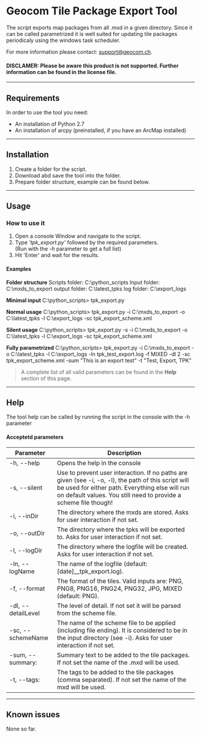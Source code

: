 # Geocom Tile Package Export Tool                               

The script exports map packages from all .mxd in a given directory. Since it can be called parametrized it is well suited for updating tile packages periodicaly using the windows task scheduler.

For more information please contact: support@geocom.ch. 

#### DISCLAMER: Please be aware this product is not supported. Further information can be found in the license file.


------
## Requirements

In order to use the tool you need: 
- An installation of Python 2.7 
- An installation of arcpy (preinstalled, if you have an ArcMap installed)


------
## Installation 

1. Create a folder for the script.
2. Download abd save the tool into the folder.
3. Prepare folder structure, example can be found below.

------
## Usage 

### How to use it

1. Open a console Window and navigate to the script.
2. Type *'tpk_export.py'* followed by the required parameters.  
   (Run with the *-h* parameter to get a full list)
3. Hit 'Enter' and wait for the results.


#### Examples

**Folder structure**
Scripts folder: C:\python_scripts
Input folder:   C:\mxds_to_export
output folder:  C:\latest_tpks
log folder:     C:\export_logs

**Minimal input**
C:\python_scripts> tpk_export.py

**Normal usage**
C:\python_scripts> tpk_export.py -i C:\mxds_to_export -o C:\latest_tpks -l C:\export_logs -sc tpk_export_scheme.xml

**Silent usage**
C:\python_scripts> tpk_export.py -s -i C:\mxds_to_export -o C:\latest_tpks -l C:\export_logs -sc tpk_export_scheme.xml

**Fully parametrized**
C:\python_scripts> tpk_export.py -i C:\mxds_to_export -o C:\latest_tpks -l C:\export_logs -ln tpk_test_export.log -f MIXED -dl 2 -sc tpk_export_scheme.xml -sum "This is an export test" -t "Test, Export, TPK"


> A complete list of all valid parameters can be found in the **Help** section of this page.


------
## Help

The tool help can be called by running the script in the console with the -h parameter


#### Acceptetd parameters

Parameter | Description
--------- | -----------
 -h,   --help | Opens the help in the console
 -s,   --silent | Use to prevent user interaction. If no paths are given (see -i, -o, -l), the path of this script will be used for either path. Everything else will run on default values. You still need to provide a scheme file though!
 -i,   --inDir | The directory where the mxds are stored. Asks for user interaction if not set. 
 -o,   --outDir | The directory where the tpks will be exported to. Asks for user interaction if not set.
 -l,   --logDir | The directory where the logfile will be created. Asks for user interaction if not set.
 -ln,  --logName | The name of the logfile (default: [date]__tpk_export.log).
 -f,   --format | The format of the tiles. Valid inputs are: PNG, PNG8, PNG16, PNG24, PNG32, JPG, MIXED (default: PNG).
 -dl,  --detailLevel | The level of detail. If not set it will be parsed from the scheme file.
 -sc,  --schemeName | The name of the scheme file to be applied (including file ending). It is considered to be in the input directory (see -i). Asks for user interaction if not set.
 -sum, --summary: | Summary text to be added to the tile packages. If not set the name of the .mxd will be used.  
 -t,   --tags: | The tags to be added to the tile packages (comma separated). If not set the name of the mxd will be used.


------
## Known issues

None so far.
